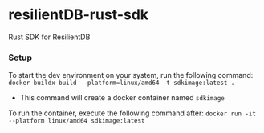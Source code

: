 # resilientDB-rust-sdk
Rust SDK for ResilientDB

### Setup
To start the dev environment on your system, run the following command: 
`docker buildx build --platform=linux/amd64 -t sdkimage:latest .`
- This command will create a docker container named `sdkimage`

To run the container, execute the following command after:
`docker run -it --platform linux/amd64 sdkimage:latest`
